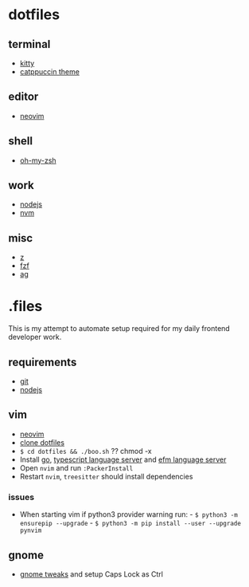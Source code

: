 # dotfiles

## terminal
- [kitty](https://github.com/kovidgoyal/kitty)
- [catppuccin theme](https://raw.githubusercontent.com/catppuccin/kitty/main/macchiato.conf)

## editor
- [neovim](https://github.com/neovim/neovim/wiki/Installing-Neovim)

## shell
- [oh-my-zsh](https://github.com/ohmyzsh/ohmyzsh)

## work
- [nodejs](https://nodejs.org/en/)
- [nvm](https://github.com/nvm-sh/nvm#installing-and-updating)


## misc
- [z](https://github.com/rupa/z)
- [fzf](https://github.com/junegunn/fzf)
- [ag](https://github.com/ggreer/the_silver_searcher)


# .files

This is my attempt to automate setup required for my daily frontend developer work.

## requirements

- [git](https://git-scm.com/)
- [nodejs](https://nodejs.org)

## vim
- [neovim](https://github.com/neovim/neovim/wiki/Installing-Neovim)
- [clone dotfiles](https://github.com/alextrastero/dotfiles)
- `$ cd dotfiles && ./boo.sh` ?? chmod -x
- Install [go](https://go.dev/doc/install), [typescript language server](https://github.com/typescript-language-server/typescript-language-server) and [efm language server](https://github.com/mattn/efm-langserver)
- Open `nvim` and run `:PackerInstall`
- Restart `nvim`, `treesitter` should install dependencies

### issues

- When starting vim if python3 provider warning run:
		- `$ python3 -m ensurepip --upgrade`
		- `$ python3 -m pip install --user --upgrade pynvim`

## gnome
- [gnome tweaks](https://wiki.gnome.org/action/show/Apps/Tweaks) and setup Caps Lock as Ctrl
